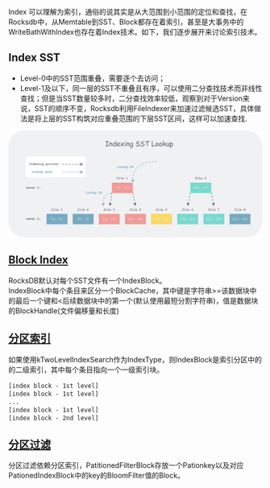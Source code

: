 Index 可以理解为索引，通俗的说其实是从大范围到小范围的定位和查找，在Rocksdb中，从Memtable到SST、Block都存在着索引，甚至是大事务中的WriteBathWithIndex也存在着Index技术。如下，我们逐步展开来讨论索引技术。
## Index SST
- Level-0中的SST范围重叠，需要逐个去访问；
- Level-1及以下，同一层的SST不重叠且有序，可以使用二分查找技术而非线性查找；但是当SST数量较多时，二分查找效率较低，观察到对于Version来说，SST的顺序不变，Rocksdb利用FileIndexer来加速过滤候选SST，具体做法是将上层的SST构筑对应重叠范围的下层SST区间，这样可以加速查找.  
<img src="images/indexing-sst.png" width="960px" />

## [Block Index](https://github.com/facebook/rocksdb/wiki/Index-Block-Format)
RocksDB默认对每个SST文件有一个IndexBlock。  
IndexBlock中每个条目来区分一个BlockCache，其中键是字符串>=该数据块中的最后一个键和<后续数据块中的第一个(默认使用最短分割字符串)，值是数据块的BlockHandle(文件偏移量和长度)

## [分区索引](https://github.com/facebook/rocksdb/wiki/Partitioned-Index-Filters)
如果使用kTwoLevelIndexSearch作为IndexType，则IndexBlock是索引分区中的的二级索引，其中每个条目指向一个一级索引块。
```
[index block - 1st level]
[index block - 1st level]
...
[index block - 1st level]
[index block - 2nd level]
```

## [分区过滤](https://github.com/facebook/rocksdb/wiki/Partitioned-Index-Filters)
分区过滤依赖分区索引，PatitionedFilterBlock存放一个Pationkey以及对应PationedIndexBlock中的key的BloomFilter值的Block。
